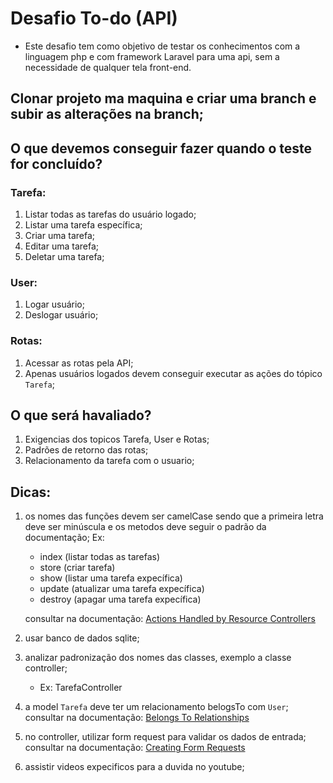 # Desafio To-do (API)
- Este desafio tem como objetivo de testar os conhecimentos com a linguagem php e com framework Laravel para uma api, sem a necessidade de qualquer tela front-end.

## Clonar projeto ma maquina e criar uma branch e subir as alterações na branch;

## O que devemos conseguir fazer quando o teste for concluído?
### Tarefa:
1. Listar todas as tarefas do usuário logado;
2. Listar uma tarefa específica;
3. Criar uma tarefa;
4. Editar uma tarefa;
5. Deletar uma tarefa;

### User:
1. Logar usuário;
2. Deslogar usuário;

### Rotas:
1. Acessar as rotas pela API;
2. Apenas usuários logados devem conseguir executar as ações do tópico `Tarefa`;

## O que será havaliado?
1. Exigencias dos topicos Tarefa, User e Rotas;
2. Padrões de retorno das rotas;
3. Relacionamento da tarefa com o usuario;


## Dicas:
1. os nomes das funções devem ser camelCase sendo que a primeira letra deve ser minúscula e os metodos deve seguir o padrão da documentação;
   Ex:
   * index (listar todas as tarefas)
   * store (criar tarefa)
   * show (listar uma tarefa expecífica)
   * update (atualizar uma tarefa expecífica)
   * destroy (apagar uma tarefa expecífica)

   consultar na documentação: [Actions Handled by Resource Controllers](https://laravel.com/docs/12.x/controllers#actions-handled-by-resource-controllers)
2. usar banco de dados sqlite;
3. analizar padronização dos nomes das classes, exemplo a classe controller;
   * Ex: TarefaController
4. a model `Tarefa` deve ter um relacionamento belogsTo com `User`;
   consultar na documentação: [Belongs To Relationships](https://laravel.com/docs/12.x/eloquent-factories#belongs-to-relationships)
5. no controller, utilizar form request para validar os dados de entrada;
   consultar na documentação: [Creating Form Requests](https://laravel.com/docs/12.x/validation#creating-form-requests)
6. assistir videos expecificos para a duvida no youtube;

